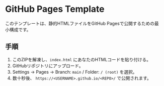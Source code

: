 # GitHub Pages Template

このテンプレートは、静的HTMLファイルをGitHub Pagesで公開するための最小構成です。

## 手順
1. このZIPを解凍し、`index.html` にあなたのHTMLコードを貼り付ける。
2. GitHubリポジトリにアップロード。
3. Settings → Pages → Branch: `main` / Folder: `/ (root)` を選択。
4. 数十秒後、 `https://<USERNAME>.github.io/<REPO>/` で公開されます。
